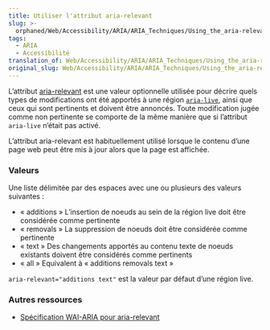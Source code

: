 ```yaml
---
title: Utiliser l'attribut aria-relevant
slug: >-
  orphaned/Web/Accessibility/ARIA/ARIA_Techniques/Using_the_aria-relevant_attribute
tags:
  - ARIA
  - Accessibilité
translation_of: Web/Accessibility/ARIA/ARIA_Techniques/Using_the_aria-relevant_attribute
original_slug: Web/Accessibility/ARIA/ARIA_Techniques/Using_the_aria-relevant_attribute
---
```

L’attribut [aria-relevant](http://www.w3.org/TR/wai-aria/states_and_properties#aria-relevant) est une valeur optionnelle utilisée pour décrire quels types de modifications ont été apportés à une région [`aria-live`](/fr/docs/Web/Accessibility/ARIA/ARIA_Live_Regions), ainsi que ceux qui sont pertinents et doivent être annoncés. Toute modification jugée comme non pertinente se comporte de la même manière que si l’attribut `aria-live` n’était pas activé.

L’attribut aria-relevant est habituellement utilisé lorsque le contenu d’une page web peut être mis à jour alors que la page est affichée.

### Valeurs

Une liste délimitée par des espaces avec une ou plusieurs des valeurs suivantes :

- « additions » L’insertion de noeuds au sein de la région live doit être considérée comme pertinente
- « removals » La suppression de noeuds doit être considérée comme pertinente
- « text » Des changements apportés au contenu texte de noeuds existants doivent être considérés comme pertinents
- « all » Equivalent à « additions removals text »

`aria-relevant="additions text"` est la valeur par défaut d’une région live.

### Autres ressources

- [Spécification WAI-ARIA pour aria-relevant](https://www.w3.org/TR/wai-aria/states_and_properties#aria-relevant)
